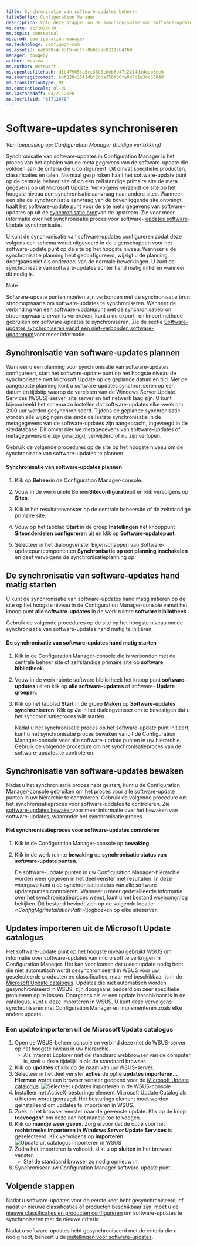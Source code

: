 ```yaml
---
title: Synchronisatie van software-updates beheren
titleSuffix: Configuration Manager
description: Volg deze stappen om de synchronisatie van software-updates te plannen, de synchronisatie van software-updates hand matig te starten en de synchronisatie van software-updates te controleren.
ms.date: 12/20/2018
ms.topic: conceptual
ms.prod: configuration-manager
ms.technology: configmgr-sum
ms.assetid: ea8698c4-9df5-4cf5-8b62-ab93115b4769
manager: dougeby
author: mestew
ms.author: mstewart
ms.openlocfilehash: d1b47965fa5cc36b0c0eb6d47c2214d1dceb8ee8
ms.sourcegitcommit: bbf820c35414bf2cba356f30fe047c1a34c5384d
ms.translationtype: MT
ms.contentlocale: nl-NL
ms.lasthandoff: 04/21/2020
ms.locfileid: "81712678"
---
```

#  <a name="synchronize-software-updates"></a><a name="BKMK_SUMSync"></a>Software-updates synchroniseren

*Van toepassing op: Configuration Manager (huidige vertakking)*

 Synchronisatie van software-updates in Configuration Manager is het proces van het ophalen van de meta gegevens van de software-update die voldoen aan de criteria die u configureert. Dit omvat specifieke producten, classificaties en talen. Normaal gesp roken haalt het software-update punt op de centrale beheer site of op een zelfstandige primaire site de meta gegevens op uit Microsoft Update. Vervolgens verzendt de site op het hoogste niveau een synchronisatie aanvraag naar andere sites. Wanneer een site de synchronisatie aanvraag van de bovenliggende site ontvangt, haalt het software-update punt voor de site meta gegevens van software-updates op uit de [synchronisatie bron](../plan-design/plan-for-software-updates.md#BKMK_SyncSource)van de upstream. Zie voor meer informatie over het synchronisatie proces voor software- [updates software](../understand/software-updates-introduction.md#BKMK_Synchronization)-Update synchronisatie.

U kunt de synchronisatie van software-updates configureren zodat deze volgens een schema wordt uitgevoerd in de eigenschappen voor het software-update punt op de site op het hoogste niveau. Wanneer u de synchronisatie planning hebt geconfigureerd, wijzigt u de planning doorgaans niet als onderdeel van de normale bewerkingen. U kunt de synchronisatie van software-updates echter hand matig initiëren wanneer dit nodig is.

  > [!NOTE]  
  >  Software-update punten moeten zijn verbonden met de synchronisatie bron stroomopwaarts om software-updates te synchroniseren. Wanneer de verbinding van een software-updatepunt met de synchronisatiebron stroomopwaarts ervan is verbroken, kunt u de export- en importmethode gebruiken om software-updates te synchroniseren. Zie de sectie [Software-updates synchroniseren vanaf een niet-verbonden software-updatepunt](synchronize-software-updates-disconnected.md)voor meer informatie.  

## <a name="schedule-software-updates-synchronization"></a>Synchronisatie van software-updates plannen
Wanneer u een planning voor synchronisatie van software-updates configureert, start het software-update punt op het hoogste niveau de synchronisatie met Microsoft Update op de geplande datum en tijd. Met de aangepaste planning kunt u software-updates synchroniseren op een datum en tijdstip waarop de vereisten van de Windows Server Update Services (WSUS)-server, site server en het netwerk laag zijn. U kunt bijvoorbeeld het schema zo instellen dat software-updates elke week om 2:00 uur worden gesynchroniseerd. Tijdens de geplande synchronisatie worden alle wijzigingen die sinds de laatste synchronisatie in de metagegevens van de software-updates zijn aangebracht, ingevoegd in de sitedatabase. Dit omvat nieuwe metagegevens van software-updates of metagegevens die zijn gewijzigd, verwijderd of nu zijn verlopen.

Gebruik de volgende procedures op de site op het hoogste niveau om de synchronisatie van software-updates te plannen.  

#### <a name="to-schedule-software-updates-synchronization"></a>Synchronisatie van software-updates plannen  

  1.  Klik op **Beheer**in de Configuration Manager-console.  

  2.  Vouw in de werkruimte Beheer**Siteconfiguratie**uit en klik vervolgens op **Sites**.  

  3.  Klik in het resultatenvenster op de centrale beheersite of de zelfstandige primaire site.  

  4.  Vouw op het tabblad **Start** in de groep **Instellingen** het knooppunt **Siteonderdelen configureren** uit en klik op **Software-updatepunt**.  

  5.  Selecteer in het dialoogvenster Eigenschappen van Software-updatepuntcomponenten **Synchronisatie op een planning inschakelen** en geef vervolgens de synchronisatieplanning op.  

## <a name="manually-start-software-updates-synchronization"></a>De synchronisatie van software-updates hand matig starten
U kunt de synchronisatie van software-updates hand matig initiëren op de site op het hoogste niveau in de Configuration Manager-console vanuit het knoop punt **alle software-updates** in de werk ruimte **software bibliotheek** .  

Gebruik de volgende procedures op de site op het hoogste niveau om de synchronisatie van software-updates hand matig te initiëren.  

#### <a name="to-manually-start-software-updates-synchronization"></a>De synchronisatie van software-updates hand matig starten  

1. Klik in de Configuration Manager-console die is verbonden met de centrale beheer site of zelfstandige primaire site op **software bibliotheek**.  

2. Vouw in de werk ruimte software bibliotheek het knoop punt **software-updates** uit en klik op **alle software-updates** of software- **Update groepen**.  

3. Klik op het tabblad **Start** in de groep **Maken** op **Software-updates synchroniseren**. Klik op **Ja** in het dialoogvenster om te bevestigen dat u het synchronisatieproces wilt starten.  

   Nadat u het synchronisatie proces op het software-update punt initieert, kunt u het synchronisatie proces bewaken vanuit de Configuration Manager-console voor alle software-update punten in uw hiërarchie. Gebruik de volgende procedure om het synchronisatieproces van de software-updates te controleren.  


## <a name="monitor-software-updates-synchronization"></a>Synchronisatie van software-updates bewaken
Nadat u het synchronisatie proces hebt gestart, kunt u de Configuration Manager-console gebruiken om het proces voor alle software-update punten in uw hiërarchie te controleren. Gebruik de volgende procedure om het synchronisatieproces voor software-updates te controleren. Zie [software-updates bewaken](../deploy-use/monitor-software-updates.md)voor meer informatie over het bewaken van software-updates, waaronder het synchronisatie proces.

#### <a name="to-monitor-the-software-updates-synchronization-process"></a>Het synchronisatieproces voor software-updates controleren  

1. Klik in de Configuration Manager-console op **bewaking**.  

2. Klik in de werk ruimte **bewaking** op **synchronisatie status van software-update punten**.  

   De software-update punten in uw Configuration Manager-hiërarchie worden weer gegeven in het deel venster met resultaten. In deze weergave kunt u de synchronisatiestatus van alle software-updatepunten controleren. Wanneer u meer gedetailleerde informatie over het synchronisatieproces wenst, kunt u het bestand wsyncmgr.log bekijken. Dit bestand bevindt zich op de volgende locatie: <*ConfigMgrInstallationPath*>\logboeken op elke siteserver.  

## <a name="import-updates-from-the-microsoft-update-catalog"></a>Updates importeren uit de Microsoft Update catalogus

Het software-update punt op het hoogste niveau gebruikt WSUS om informatie over software-updates van micro soft te verkrijgen in Configuration Manager. Het kan voor komen dat u een update nodig hebt die niet automatisch wordt gesynchroniseerd in WSUS voor uw geselecteerde producten en classificaties, maar wel beschikbaar is in de [Microsoft Update catalogus](https://catalog.update.microsoft.com). Updates die niet automatisch worden gesynchroniseerd in WSUS, zijn doorgaans bedoeld om zeer specifieke problemen op te lossen. Doorgaans als er een update beschikbaar is in de catalogus, kunt u deze importeren in WSUS. U kunt deze vervolgens synchroniseren met Configuration Manager en implementeren zoals elke andere update.

### <a name="to-import-an-update-from-the-microsoft-update-catalog"></a>Een update importeren uit de Microsoft Update catalogus

1. Open de WSUS-beheer console en verbind deze met de WSUS-server op het hoogste niveau in uw hiërarchie.
   - Als Internet Explorer niet de standaard webbrowser van de computer is, stelt u deze tijdelijk in als de standaard browser.
2. Klik op **updates** of klik op de naam van uw WSUS-server. 
3. Selecteer in het deel venster **acties** de optie **updates importeren... Hiermee** wordt een browser venster geopend voor de [Microsoft Update catalogus](https://catalog.update.microsoft.com).
   ![Selecteer updates importeren in de WSUS-console](media/wsus-console-import-updates.png)
4. Installeer het ActiveX-besturings element Microsoft Update Catalog als u hierom wordt gevraagd. Het besturings element moet worden geïnstalleerd om updates te importeren in WSUS. 
5. Zoek in het browser venster naar de gewenste update. Klik op de knop **toevoegen*** om deze aan het mandje toe te voegen.
6. Klik op **mandje weer geven**. Zorg ervoor dat de optie voor het **rechtstreeks importeren in Windows Server Update Services** is geselecteerd. Klik vervolgens op **importeren**.
    ![Update uit catalogus importeren in WSUS](./media/import-catalog-update-into-wsus.png)
7. Zodra het importeren is voltooid, klikt u op **sluiten** in het browser venster.
     - Stel de standaard browser zo nodig opnieuw in.
8. Synchroniseer uw Configuration Manager software-update punt.


## <a name="next-steps"></a>Volgende stappen
Nadat u software-updates voor de eerste keer hebt gesynchroniseerd, of nadat er nieuwe classificaties of producten beschikbaar zijn, moet u [de nieuwe classificaties en producten configureren](configure-classifications-and-products.md) om software-updates te synchroniseren met de nieuwe criteria.

Nadat u software-updates hebt gesynchroniseerd met de criteria die u nodig hebt, beheert u de [instellingen voor software-updates](manage-settings-for-software-updates.md).  
